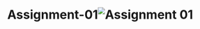 # Assignment-01![Assignment 01](https://user-images.githubusercontent.com/90233512/174281262-66a6848f-0c10-49af-8bcf-a27e87555cab.png)
